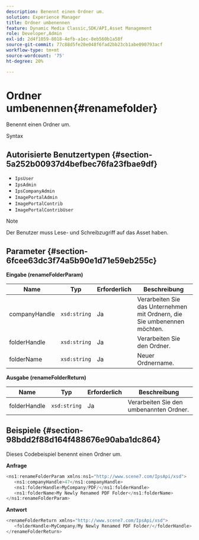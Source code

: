```yaml
---
description: Benennt einen Ordner um.
solution: Experience Manager
title: Ordner umbenennen
feature: Dynamic Media Classic,SDK/API,Asset Management
role: Developer,Admin
exl-id: 2d4f1059-8018-4efb-a1ec-8eb560b1a58f
source-git-commit: 77c88d5fe20e048f6fad2bb23cb1abe090793acf
workflow-type: tm+mt
source-wordcount: '75'
ht-degree: 20%

---
```


# Ordner umbenennen{#renamefolder}

Benennt einen Ordner um.

Syntax

## Autorisierte Benutzertypen {#section-5a252b00937d4befbec76fa23fbae9df}

* `IpsUser`
* `IpsAdmin`
* `IpsCompanyAdmin`
* `ImagePortalAdmin`
* `ImagePortalContrib`
* `ImagePortalContribUser`

>[!NOTE]
>
>Der Benutzer muss Lese- und Schreibzugriff auf das Asset haben.

## Parameter {#section-6fcee63dc3f74a5b90e1d71e59eb255c}

**Eingabe (renameFolderParam)**

| Name | Typ | Erforderlich | Beschreibung |
|---|---|---|---|
| companyHandle | `xsd:string` | Ja | Verarbeiten Sie das Unternehmen mit Ordnern, die Sie umbenennen möchten. |
| folderHandle | `xsd:string` | Ja | Verarbeiten Sie den Ordner. |
| folderName | `xsd:string` | Ja | Neuer Ordnername. |

**Ausgabe (renameFolderReturn)**

| Name | Typ | Erforderlich | Beschreibung |
|---|---|---|---|
| folderHandle | `xsd:string` | Ja | Verarbeiten Sie den umbenannten Ordner. |

## Beispiele {#section-98bdd2f88d164f488676e90aba1dc864}

Dieses Codebeispiel benennt einen Ordner um.

**Anfrage**

```java
<ns1:renameFolderParam xmlns:ns1="http://www.scene7.com/IpsApi/xsd">
   <ns1:companyHandle>47</ns1:companyHandle>
   <ns1:folderHandle>MyCompany/PDF/</ns1:folderHandle>
   <ns1:folderName>My Newly Renamed PDF Folder</ns1:folderName>
</ns1:renameFolderParam>
```

**Antwort**

```java
<renameFolderReturn xmlns="http://www.scene7.com/IpsApi/xsd">
   <folderHandle>MyCompany/My Newly Renamed PDF Folder/</folderHandle>
</renameFolderReturn>
```
